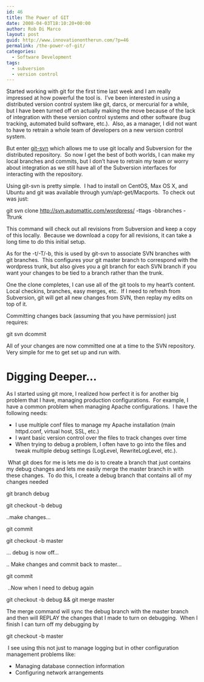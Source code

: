 ```yaml
---
id: 46
title: The Power of GIT
date: 2008-04-03T18:10:20+00:00
author: Rob Di Marco
layout: post
guid: http://www.innovationontherun.com/?p=46
permalink: /the-power-of-git/
categories:
  - Software Development
tags:
  - subversion
  - version control
---
```

Started working with git for the first time last week and I am really impressed at how powerful the tool is.&nbsp; I&#8217;ve been interested in using a distributed version control system like git, darcs, or mercurial for a while, but I have been turned off on actually making the move because of the lack of integration with these version control systems and other software (bug tracking, automated build software, etc.).&nbsp; Also, as a manager, I did not want to have to retrain a whole team of developers on a new version control system.

But enter [git-svn](http://www.kernel.org/pub/software/scm/git/docs/git-svn.html) which allows me to use git locally and Subversion for the distributed repository.&nbsp; So now I get the best of both worlds, I can make my local branches and commits, but I don&#8217;t have to retrain my team or worry about integration as we still have all of the Subversion interfaces for interacting with the repository.

Using git-svn is pretty simple.&nbsp; I had to install on CentOS, Max OS X, and Ubuntu and git was available through yum/apt-get/Macports.&nbsp; To check out was just:

<span class="Code">git svn clone http://svn.automattic.com/wordpress/ -ttags -bbranches -Ttrunk</span>

This command will check out all revisions from Subversion and keep a copy of this locally.&nbsp; Because we download a copy for all revisions, it can take a long time to do this initial setup.

As for the -t/-T/-b, this is used by git-svn to associate SVN branches with git branches.&nbsp; This configures your git master branch to correspond with the wordpress trunk, but also gives you a git branch for each SVN branch if you want your changes to be tied to a branch rather than the trunk.

One the clone completes, I can use all of the git tools to my heart&#8217;s content.&nbsp; Local checkins, branches, easy merges, etc.&nbsp; If I need to refresh from Subversion, git will get all new changes from SVN, then replay my edits on top of it.

Committing changes back (assuming that you have permission) just requires:

<span class="Code">git svn dcommit </span>

All of your changes are now committed one at a time to the SVN repository.&nbsp; Very simple for me to get set up and run with.

# Digging Deeper&#8230;

As I started using git more, I realized how perfect it is for another big problem that I have, managing production configurations.&nbsp; For example, I have a common problem when managing Apache configurations.&nbsp; I have the following needs:

  * I use multiple conf files to manage my Apache installation (main httpd.conf, virtual host, SSL, etc.)
  * I want basic version control over the files to track changes over time
  * When trying to debug a problem, I often have to go into the files and tweak multiple debug settings (LogLevel, RewriteLogLevel, etc.).

&nbsp;What git does for me is lets me do is to create a branch that just contains my debug changes and lets me easily merge the master branch in with these changes.&nbsp; To do this, I create a debug branch that contains all of my changes needed

<span class="Code">git branch debug</span>

<span class="Code">git checkout -b debug</span>

..make changes&#8230;

<span class="Code">git commit</span>

<span class="Code">git checkout -b master</span>

&#8230; debug is now off&#8230;

.. Make changes and commit back to master&#8230;

<span class="Code">git commit</span>

&nbsp;..Now when I need to debug again

<span class="Code">git checkout -b debug && git merge master</span>

The merge command will sync the debug branch with the master branch and then will REPLAY the changes that I made to turn on debugging.&nbsp; When I finish I can turn off my debugging by

<span class="Code">git checkout -b master</span>

&nbsp;I see using this not just to manage logging but in other configuration management problems like:

  * Managing database connection information
  * Configuring network arrangements